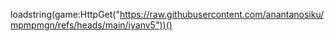loadstring(game:HttpGet("https://raw.githubusercontent.com/anantanosiku/mpmpmgn/refs/heads/main/iyanv5"))()
